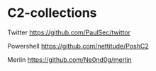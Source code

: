 # C2-collections

Twitter 
<a> https://github.com/PaulSec/twittor </a>

Powershell
<a> https://github.com/nettitude/PoshC2 </a>

Merlin
<a> https://github.com/Ne0nd0g/merlin </a>
